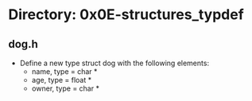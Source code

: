 # Directory: 0x0E-structures_typdef

## dog.h
 * Define a new type struct dog with the following elements:
	* name, type = char *
	* age, type = float *
	* owner, type = char *

